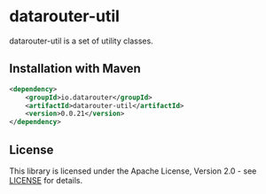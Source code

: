 # datarouter-util

datarouter-util is a set of utility classes.


## Installation with Maven

```xml
<dependency>
	<groupId>io.datarouter</groupId>
	<artifactId>datarouter-util</artifactId>
	<version>0.0.21</version>
</dependency>
```

## License

This library is licensed under the Apache License, Version 2.0 - see [LICENSE](../LICENSE) for details.
